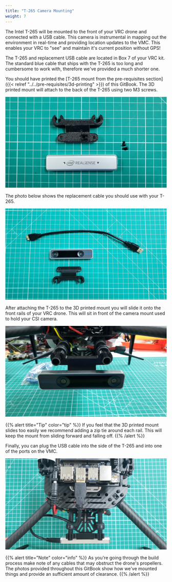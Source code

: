 ```yaml
---
title: "T-265 Camera Mounting"
weight: 7
---
```


The Intel T-265 will be mounted to the front of your VRC drone and
connected with a USB cable. This camera is instrumental in mapping out
the environment in real-time and providing location updates to the VMC.
This enables your VRC to "see" and maintain it's current position without GPS!

The T-265 and replacement USB cable are located in Box 7 of your VRC kit.
The standard blue cable that ships with the T-265 is too long and cumbersome
to work with, therefore we've provided a much shorter one.

You should have printed the
[T-265 mount from the pre-requisites section]({{< relref "../../pre-requisites/3d-printing" >}})
of this GitBook. The 3D printed mount will attach to the
back of the T-265 using two M3 screws.

![The T-265 is attached to the 3D printed mount with M3 screws](t265_parts.jpg)

The photo below shows the replacement cable you should use with your T-265.

![T-265, 3D printed mount, and short USB cable](t265_cable.jpg)

After attaching the T-265 to the 3D printed mount you will slide it
onto the front rails of your VRC drone. This will sit in front of the
camera mount used to hold your CSI camera.

![T-265 mount on front rails of VRC drone](t265_front_view.jpg)

{{% alert title="Tip" color="tip" %}}
If you feel that the 3D printed mount slides too easily we recommend
adding a zip tie around each rail. This will keep the mount from
sliding forward and falling off.
{{% /alert %}}

Finally, you can plug the USB cable into the side of the T-265
and into one of the ports on the VMC.

![T-265 mounted and connected to VMC](t265_short_cable.jpg)

{{% alert title="Note" color="info" %}}
As you're going through the build process make note of any cables that may
obstruct the drone's propellers. The photos provided throughout this GitBook
show how we've mounted things and provide an sufficient amount of clearance.
{{% /alert %}}
